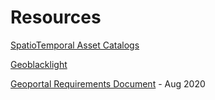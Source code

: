 # Resources

[SpatioTemporal Asset Catalogs](https://stacspec.org/)

[Geoblacklight](https://geoblacklight.org/)

[Geoportal Requirements Document](https://docs.google.com/document/d/1jXhrnkrQW_CelWTh7ockWfUdgkaSKgftu3P4-0cUP24/edit?usp=sharing) - Aug 2020
